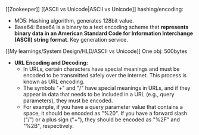 [[Zookeeper]]
[[ASCII vs Unicode|ASCII vs Unicode]]
hashing/encoding:
- MD5: Hashing algorithm, generates 128bit value.
- Base64: Base64 is a binary to a text encoding scheme that **represents binary data in an American Standard Code for Information Interchange (ASCII) string format**.
Key generation service.

[[My learnings/System Design/HLD/ASCII vs Unicode]]
One obj: 500bytes

- **URL Encoding and Decoding:**
    - In URLs, certain characters have special meanings and must be encoded to be transmitted safely over the internet. This process is known as URL encoding.
    - The symbols "+" and "/" have special meanings in URLs, and if they appear in data that needs to be included in a URL (e.g., query parameters), they must be encoded.
    - For example, if you have a query parameter value that contains a space, it should be encoded as "%20". If you have a forward slash ("/") or a plus sign ("+"), they should be encoded as "%2F" and "%2B", respectively.